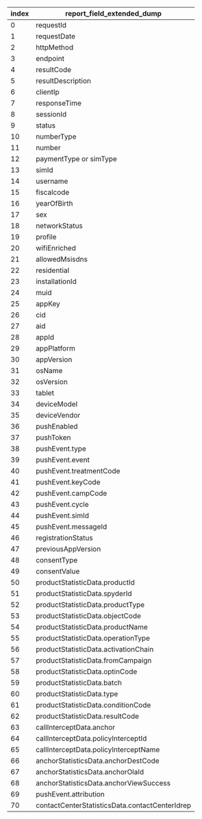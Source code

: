 |index|report_field_extended_dump|
|---|---|
|0|	requestId|
|1|	requestDate|
|2|	httpMethod|
|3|	endpoint|
|4|	resultCode|
|5|	resultDescription|
|6|	clientIp|
|7|	responseTime|
|8|	sessionId|
|9|	status|
|10|numberType|
|11|number|
|12|paymentType or simType|
|13|	simId|
|14|	username|
|15|	fiscalcode|
|16|	yearOfBirth|
|17|	sex|
|18|	networkStatus|
|19|	profile|
|20|	wifiEnriched|
|21|	allowedMsisdns|
|22|	residential|
|23|	installationId|
|24|	muid|
|25|	appKey|
|26|	cid|
|27|	aid|
|28|	appId|
|29|	appPlatform|
|30|	appVersion|
|31|	osName|
|32|	osVersion|
|33|	tablet|
|34|	deviceModel|
|35|	deviceVendor|
|36|	pushEnabled|
|37|	pushToken|
|38|	pushEvent.type|
|39|	pushEvent.event|
|40|	pushEvent.treatmentCode|
|41|	pushEvent.keyCode|
|42|	pushEvent.campCode|
|43|	pushEvent.cycle|
|44|	pushEvent.simId|
|45|	pushEvent.messageId|
|46|	registrationStatus|
|47|	previousAppVersion|
|48|	consentType|
|49|	consentValue|
|50|	productStatisticData.productId|
|51|	productStatisticData.spyderId|
|52|	productStatisticData.productType|
|53|	productStatisticData.objectCode|
|54|	productStatisticData.productName|
|55|	productStatisticData.operationType|
|56|	productStatisticData.activationChain|
|57|	productStatisticData.fromCampaign|
|58|	productStatisticData.optinCode|
|59|	productStatisticData.batch|
|60|	productStatisticData.type|
|61|	productStatisticData.conditionCode|
|62|	productStatisticData.resultCode|
|63|	callInterceptData.anchor|
|64|	callInterceptData.policyInterceptId|
|65|	callInterceptData.policyInterceptName|
|66|	anchorStatisticsData.anchorDestCode|
|67|	anchorStatisticsData.anchorOlaId|
|68|	anchorStatisticsData.anchorViewSuccess|
|69|	pushEvent.attribution|
|70|contactCenterStatisticsData.contactCenterIdrep|